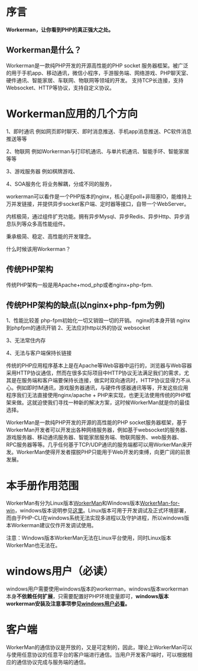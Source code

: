 # 序言

**Workerman，让你看到PHP的真正强大之处。**

## Workerman是什么？
Workerman是一款纯PHP开发的开源高性能的PHP socket 服务器框架。被广泛的用于手机app、移动通讯，微信小程序，手游服务端、网络游戏、PHP聊天室、硬件通讯、智能家居、车联网、物联网等领域的开发。 支持TCP长连接，支持Websocket、HTTP等协议，支持自定义协议。

# Workerman应用的几个方向

1、即时通讯
例如网页即时聊天、即时消息推送、手机app消息推送、PC软件消息推送等等

2、物联网
例如Workerman与打印机通讯、与单片机通讯、智能手环、智能家居等等

3、游戏服务器
例如棋牌游戏、

4、SOA服务化
将业务解耦，分成不同的服务，

workerman可以看作是一个PHP版本的nginx，核心是Epoll+非阻塞IO，能维持上万并发链接，并提供异步socket客户端、定时器等接口，自带一个WebServer。

内核极简，通过组件扩充功能。拥有异步Mysql、异步Redis、异步Http、异步消息队列等众多高性能组件。

秉承极简、稳定、高性能的开发理念。

什么时候该用Workerman？

## 传统PHP架构
传统PHP架构一般是用Apache+mod_php或者nginx+php-fpm.
## 传统PHP架构的缺点(以nginx+php-fpm为例)
1、性能比较差
php-fpm初始化一切又销毁一切的开销。
nginx的本身开销
nginx到phpfpm的通讯开销
2、无法应对http以外的协议
websocket 

3、无法常住内存

4、无法与客户端保持长链接

传统的PHP应用程序基本上是在Apache等Web容器中运行的，浏览器与Web容器采用HTTP协议通信，然而在很多实际项目中HTTP协议无法满足我们的需求，尤其是在服务端和客户端要保持长连接，做实时双向通讯时，HTTP协议显得力不从心。例如即时IM通讯，游戏服务器通讯，与硬件传感器通讯等等，开发这些应用程序我们无法直接使用nginx/apache + PHP来实现，也更无法使用传统的PHP框架来做。这就迫使我们寻找一种新的解决方案，这时候WorkerMan就是你的最佳选择。

WorkerMan是一款纯PHP开发的开源的高性能的PHP socket服务器框架，基于WorkerMan开发者可以开发出各种网络服务器，例如基于websocket的服务器、游戏服务器、移动通讯服务器、智能家居服务端、物联网服务、web服务器、RPC服务器等等。几乎任何基于TCP/UDP通讯的服务端都可以用WorkerMan来开发。WorkerMan使得开发者摆脱PHP只能用于Web开发的束缚，向更广阔的前景发展。

# 本手册作用范围
WorkerMan有分为Linux版本[WorkerMan](https://github.com/walkor/workerman)和Windows版本[WorkerMan-for-win](https://github.com/walkor/workerman-for-win)，windows版本说明参见[这里](http://www.workerman.net/windows)。Linux版本可用于开发调试及正式环境部署，而由于PHP-CLI在windows系统无法实现多进程以及守护进程，所以windows版本Workerman建议仅作开发调试使用。

注意：Windows版本WorkerMan无法在Linux平台使用，同时Linux版本WorkerMan也无法在。

# windows用户（必读）

windows用户需要使用windows版本的workerman，windows版本workerman本身**不依赖任何扩展**，只需要配置好PHP环境变量即可，**windows版本workerman安装及注意事项参见[windows用户必看](http://www.workerman.net/windows)。**

# 客户端

WorkerMan的通信协议是开放的，又是可定制的，因此，理论上WorkerMan可以与使用任意协议的任意平台的客户端进行通信。当用户开发客户端时，可以根据相应的通信协议完成与服务端的通信。



